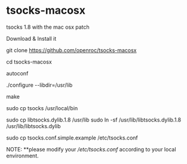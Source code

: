 tsocks-macosx
=============

tsocks 1.8 with the mac osx patch


Download & Install it

  git clone https://github.com/openroc/tsocks-macosx
  
  cd tsocks-macosx
  
  autoconf
  
  ./configure --libdir=/usr/lib
  
  make
  
  sudo cp tsocks /usr/local/bin
  
  sudo cp libtsocks.dylib.1.8 /usr/lib
  sudo ln -sf /usr/lib/libtsocks.dylib.1.8 /usr/lib/libtsocks.dylib
  
  sudo cp tsocks.conf.simple.example /etc/tsocks.conf
  

NOTE: **please modify your _/etc/tsocks.conf_ according to your local environment.
